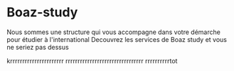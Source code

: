 # Boaz-study

Nous sommes une structure qui vous accompagne dans votre démarche pour étudier à l'international
Decouvrez les services de Boaz study et vous ne seriez pas dessus

krrrrrrrrrrrrrrrrrrrrrr
rrrrrrrrrrrrrrrrrrrrrrrrrrrrrrrr
rrrrrrrrrrtot
